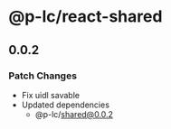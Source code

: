 # @p-lc/react-shared

## 0.0.2

### Patch Changes

- Fix uidl savable
- Updated dependencies
  - @p-lc/shared@0.0.2
